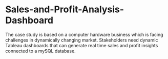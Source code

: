 # Sales-and-Profit-Analysis-Dashboard
The case study is based on a computer hardware business which is facing challenges in dynamically changing market. Stakeholders need dynamic Tableau dashboards that can generate real time sales and profit insights connected to a mySQL database.
